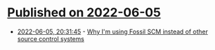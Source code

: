 # [Published on 2022-06-05](index.md)

* [2022-06-05, 20:31:45](https://news.ycombinator.com/item?id=31634560) - [Why I'm using Fossil SCM instead of other source control systems](https://andreiclinciu.net/blog/why-im-using-fossil-scm-instead-of-other-source-control-systems)
